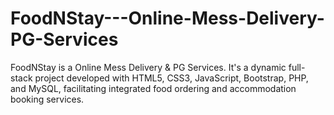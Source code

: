 # FoodNStay---Online-Mess-Delivery-PG-Services
FoodNStay is a Online Mess Delivery &amp; PG Services. It's a dynamic full-stack project developed with HTML5, CSS3, JavaScript, Bootstrap, PHP, and MySQL, facilitating integrated food ordering and accommodation booking services.
